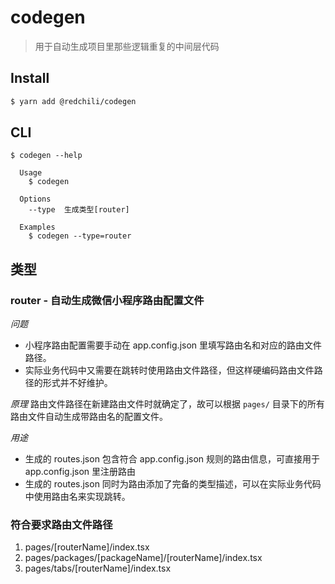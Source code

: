 # codegen

> 用于自动生成项目里那些逻辑重复的中间层代码


## Install

```bash
$ yarn add @redchili/codegen
```


## CLI

```
$ codegen --help

  Usage
    $ codegen

  Options
    --type  生成类型[router]

  Examples
    $ codegen --type=router
```

## 类型
### router - 自动生成微信小程序路由配置文件
*问题*
- 小程序路由配置需要手动在 app.config.json 里填写路由名和对应的路由文件路径。
- 实际业务代码中又需要在跳转时使用路由文件路径，但这样硬编码路由文件路径的形式并不好维护。

*原理*
路由文件路径在新建路由文件时就确定了，故可以根据 `pages/` 目录下的所有路由文件自动生成带路由名的配置文件。

*用途*
- 生成的 routes.json 包含符合 app.config.json 规则的路由信息，可直接用于 app.config.json 里注册路由
- 生成的 routes.json 同时为路由添加了完备的类型描述，可以在实际业务代码中使用路由名来实现跳转。

### 符合要求路由文件路径
1. pages/[routerName]/index.tsx
2. pages/packages/[packageName]/[routerName]/index.tsx
3. pages/tabs/[routerName]/index.tsx


